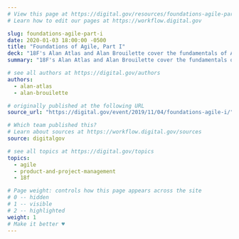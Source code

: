 ```yaml
---
# View this page at https://digital.gov/resources/foundations-agile-part-i
# Learn how to edit our pages at https://workflow.digital.gov

slug: foundations-agile-part-i
date: 2020-01-03 18:00:00 -0500
title: "Foundations of Agile, Part I"
deck: "18F's Alan Atlas and Alan Brouilette cover the fundamentals of Agile."
summary: "18F's Alan Atlas and Alan Brouilette cover the fundamentals of Agile."

# see all authors at https://digital.gov/authors
authors:
  - alan-atlas
  - alan-brouilette

# originally published at the following URL
source_url: "https://digital.gov/event/2019/11/04/foundations-agile-i/"

# Which team published this?
# Learn about sources at https://workflow.digital.gov/sources
source: digitalgov

# see all topics at https://digital.gov/topics
topics:
  - agile
  - product-and-project-management
  - 18f

# Page weight: controls how this page appears across the site
# 0 -- hidden
# 1 -- visible
# 2 -- highlighted
weight: 1
# Make it better ♥
---
```

